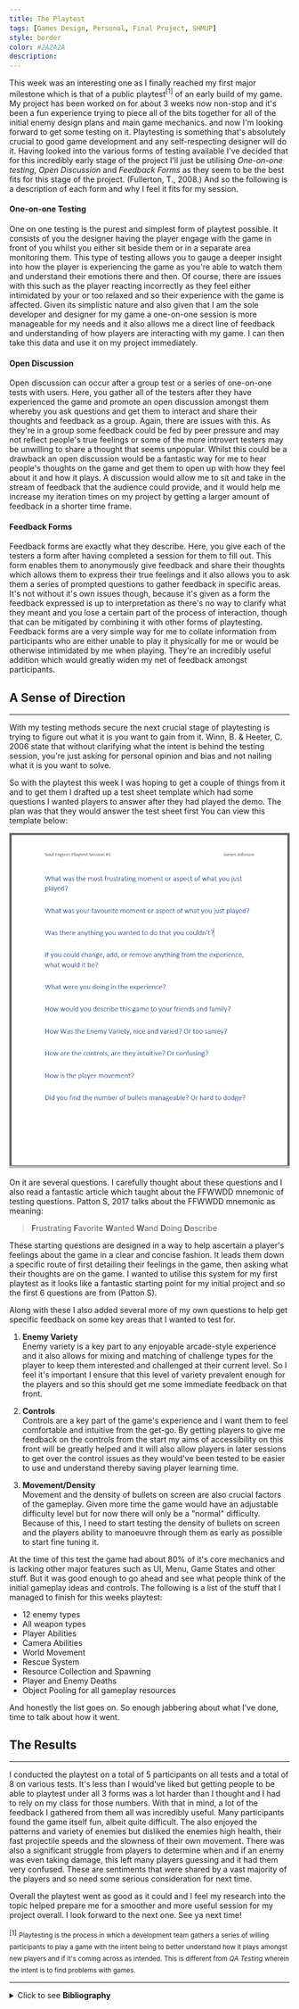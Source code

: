 ```yaml
---
title: The Playtest
tags: [Games Design, Personal, Final Project, SHMUP]
style: border
color: #2A2A2A
description: 
---
```

This week was an interesting one as I finally reached my first major milestone which is that of a public playtest<sup>[1]</sup> of an early build of my game. My project has been worked on for about 3 weeks now non-stop and it's been a fun experience trying to piece all of the bits together for all of the initial enemy design plans and main game mechanics. and now I'm looking forward to get some testing on it. Playtesting is something that's absolutely crucial to good game development and any self-respecting designer will do it. Having looked into the various forms of testing available I've decided that for this incredibly early stage of the project I'll just be utilising _One-on-one testing_, _Open Discussion_ and _Feedback Forms_ as they seem to be the best fits for this stage of the project. (Fullerton, T., 2008.) And so the following is a description of each form and why I feel it fits for my session.

#### One-on-one Testing

One on one testing is the purest and simplest form of playtest possible. It consists of you the designer having the player engage with the game in front of you whilst you either sit beside them or in a separate area monitoring them. This type of testing allows you to gauge a deeper insight into how the player is experiencing the game as you're able to watch them and understand their emotions there and then. Of course, there are issues with this such as the player reacting incorrectly as they feel either intimidated by your or too relaxed and so their experience with the game is affected. Given its simplistic nature and also given that I am the sole developer and designer for my game a one-on-one session is more manageable for my needs and it also allows me a direct line of feedback and understanding of how players are interacting with my game. I can then take this data and use it on my project immediately.

#### Open Discussion

Open discussion can occur after a group test or a series of one-on-one tests with users. Here, you gather all of the testers after they have experienced the game and promote an open discussion amongst them whereby you ask questions and get them to interact and share their thoughts and feedback as a group. Again, there are issues with this. As they're in a group some feedback could be fed by peer pressure and may not reflect people's true feelings or some of the more introvert testers may be unwilling to share a thought that seems unpopular. Whilst this could be a drawback an open discussion would be a fantastic way for me to hear people's thoughts on the game and get them to open up with how they feel about it and how it plays. A discussion would allow me to sit and take in the stream of feedback that the audience could provide, and it would help me increase my iteration times on my project by getting a larger amount of feedback in a shorter time frame.

#### Feedback Forms

Feedback forms are exactly what they describe. Here, you give each of the testers a form after having completed a session for them to fill out. This form enables them to anonymously give feedback and share their thoughts which allows them to express their true feelings and it also allows you to ask them a series of prompted questions to gather feedback in specific areas. It's not without it's own issues though, because it's given as a form the feedback expressed is up to interpretation as there's no way to clarify what they meant and you lose a certain part of the process of interaction, though that can be mitigated by combining it with other forms of playtesting. Feedback forms are a very simple way for me to collate information from participants who are either unable to play it physically for me or would be otherwise intimidated by me when playing. They're an incredibly useful addition which would greatly widen my net of feedback amongst participants.

## A Sense of Direction

---

With my testing methods secure the next crucial stage of playtesting is trying to figure out what it is you want to gain from it. Winn, B. & Heeter, C. 2006 state that without clarifying what the intent is behind the testing session, you're just asking for personal opinion and bias and not nailing what it is you want to solve.

So with the playtest this week I was hoping to get a couple of things from it and to get them I drafted up a test sheet template which had some questions I wanted players to answer after they had played the demo. The plan was that they would answer the test sheet first You can view this template below:

<img src="/assets/images/major-project/test-sheet-template-1.png" alt="test-sheet" class="center-s">

On it are several questions. I carefully thought about these questions and I also read a fantastic article which taught about the FFWWDD mnemonic of testing questions. Patton S, 2017 talks about the FFWWDD mnemonic as meaning:

> **F**rustrating **F**avorite **W**anted **W**and **D**oing **D**escribe

These starting questions are designed in a way to help ascertain a player's feelings about the game in a clear and concise fashion. It leads them down a specific route of first detailing their feelings in the game, then asking what their thoughts are on the game. I wanted to utilise this system for my first playtest as it looks like a fantastic starting point for my initial project and so the first 6 questions are from (Patton S).

Along with these I also added several more of my own questions to help get specific feedback on some key areas that I wanted to test for.

1. **Enemy Variety** <br> Enemy variety is a key part to any enjoyable arcade-style experience and it also allows for mixing and matching of challenge types for the player to keep them interested and challenged at their current level. So I feel it's important I ensure that this level of variety prevalent enough for the players and so this should get me some immediate feedback on that front.

2. **Controls** <br> Controls are a key part of the game's experience and I want them to feel comfortable and intuitive from the get-go. By getting players to give me feedback on the controls from the start my aims of accessibility on this front will be greatly helped and it will also allow players in later sessions to get over the control issues as they would've been tested to be easier to use and understand thereby saving player learning time.

3. **Movement/Density** <br> Movement and the density of bullets on screen are also crucial factors of the gameplay. Given more time the game would have an adjustable difficulty level but for now there will only be a "normal" difficulty. Because of this, I need to start testing the density of bullets on screen and the players ability to manoeuvre through them as early as possible to start fine tuning it.

At the time of this test the game had about 80% of it's core mechanics and is lacking other major features such as UI, Menu, Game States and other stuff. But it was good enough to go ahead and see what people think of the initial gameplay ideas and controls. The following is a list of the stuff that I managed to finish for this weeks playtest:

- 12 enemy types
- All weapon types
- Player Abilities
- Camera Abilities
- World Movement
- Rescue System
- Resource Collection and Spawning
- Player and Enemy Deaths
- Object Pooling for all gameplay resources

And honestly the list goes on. So enough jabbering about what I've done, time to talk about how it went.

## The Results

---

I conducted the playtest on a total of 5 participants on all tests and a total of 8 on various tests. It's less than I would've liked but getting people to be able to playtest under all 3 forms was a lot harder than I thought and I had to rely on my class for those numbers. With that in mind, a lot of the feedback I gathered from them all was incredibly useful. Many participants found the game itself fun, albeit quite difficult. The also enjoyed the patterns and variety of enemies but disliked the enemies high health, their fast projectile speeds and the slowness of their own movement. There was also a significant struggle from players to determine when and if an enemy was even taking damage, this left many players guessing and it had them very confused. These are sentiments that were shared by a vast majority of the players and so need some serious consideration for next time.

Overall the playtest went as good as it could and I feel my research into the topic helped prepare me for a smoother and more useful session for my project overall. I look forward to the next one. See ya next time!

<div class="footnote">
<small>[1]</small> <sub>Playtesting is the process in which a development team gathers a series of willing participants to play a game with the intent being to better understand how it plays amongst new players and if it's coming across as intended. This is different from <em>QA Testing</em> wherein the intent is to find problems with games. </sub>
</div>

---

<details>
     <summary> Click to see <b>Bibliography</b> </summary> <br>

     <ul>
          <li>
               Fullerton, T., 2008. <em>Game Design Workshop.</em> 2nd ed. Burlington, MA: Morgan Kaufmann Publishers. [online] Available at: <a href="http://host.conseiljedi.com/~kira/Game%20Design%20Workshop-A%20playcentric%20approach%20to%20creating%20innovative%20games-2nd%20Edition.pdf
               "> http://host.conseiljedi.com/~kira/Game%20Design%20Workshop-A%20playcentric%20approach%20to%20creating%20innovative%20games-2nd%20Edition.pdf
          </a> [Accessed 11 May 2020].
          </li>
          <li>
               Patton, S., 2017. <em>The Definitive Guide To Playtest Questions | Schell Games.</em> [online] Schell Games. Available at: <a href="webshttps://www.schellgames.com/blog/the-definitive-guide-to-playtest-questionsite"> https://www.schellgames.com/blog/the-definitive-guide-to-playtest-questions </a> [Accessed 11 May 2020].
          </li>
          <li>
               Winn, B. and Heeter, C., Resolving Conflicts in Educational Game Design through Playtesting. <em>Innovate: Journal of Online Education,</em> [online] 3(2). Available at: <a href="https://www.learntechlib.org/p/104284"> https://www.learntechlib.org/p/104284 </a> [Accessed 11 May 2020].
          </li>
     </ul>
</details>